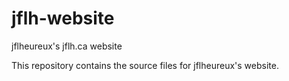 # jflh-website
jflheureux's jflh.ca website

This repository contains the source files for jflheureux's website.
